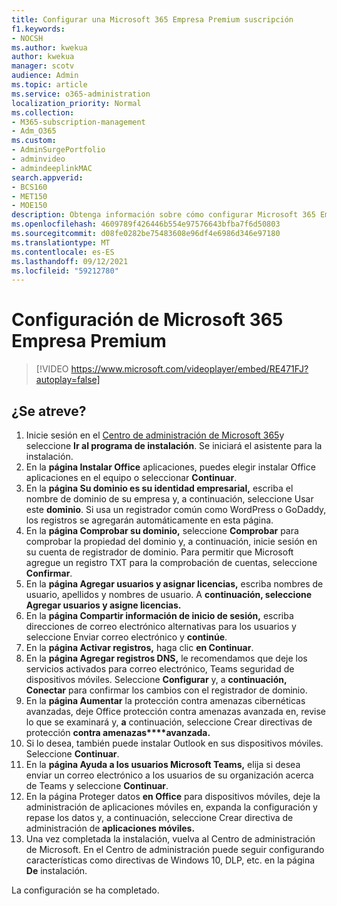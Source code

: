 ```yaml
---
title: Configurar una Microsoft 365 Empresa Premium suscripción
f1.keywords:
- NOCSH
ms.author: kwekua
author: kwekua
manager: scotv
audience: Admin
ms.topic: article
ms.service: o365-administration
localization_priority: Normal
ms.collection:
- M365-subscription-management
- Adm_O365
ms.custom:
- AdminSurgePortfolio
- adminvideo
- admindeeplinkMAC
search.appverid:
- BCS160
- MET150
- MOE150
description: Obtenga información sobre cómo configurar Microsoft 365 Empresa Premium.
ms.openlocfilehash: 4609789f426446b554e97576643bfba7f6d50803
ms.sourcegitcommit: d08fe0282be75483608e96df4e6986d346e97180
ms.translationtype: MT
ms.contentlocale: es-ES
ms.lasthandoff: 09/12/2021
ms.locfileid: "59212780"
---
```

# <a name="set-up-microsoft-365-business-premium"></a>Configuración de Microsoft 365 Empresa Premium

> [!VIDEO https://www.microsoft.com/videoplayer/embed/RE471FJ?autoplay=false]

## <a name="try-it"></a>¿Se atreve?

1. Inicie sesión en el <a href="https://go.microsoft.com/fwlink/p/?linkid=2024339" target="_blank">Centro de administración de Microsoft 365</a>y seleccione **Ir al programa de instalación**. Se iniciará el asistente para la instalación.
2.  En la **página Instalar Office** aplicaciones, puedes elegir instalar Office aplicaciones en el equipo o seleccionar **Continuar**.
3.  En la  **página Su dominio es su identidad empresarial,**  escriba el nombre de dominio de su empresa y, a continuación, seleccione Usar este  **dominio**. Si usa un registrador común como WordPress o GoDaddy, los registros se agregarán automáticamente en esta página.
4. En la  **página Comprobar su dominio,**  seleccione  **Comprobar** para comprobar la propiedad del dominio y, a continuación, inicie sesión en su cuenta de registrador de dominio. Para permitir que Microsoft agregue un registro TXT para la comprobación de cuentas, seleccione  **Confirmar**.
5. En la  **página Agregar usuarios y asignar licencias,**  escriba nombres de usuario, apellidos y nombres de usuario. A **continuación, seleccione Agregar usuarios y asigne licencias.**
6. En la  **página Compartir información de inicio de sesión,**  escriba direcciones de correo electrónico alternativas para los usuarios y seleccione Enviar correo electrónico y  **continúe**.
7.  En la  **página Activar registros,**  haga clic  **en Continuar**.
8.  En la **página Agregar registros DNS,** le recomendamos que deje los servicios activados para correo electrónico, Teams seguridad de dispositivos móviles. Seleccione **Configurar** y, a **continuación, Conectar** para confirmar los cambios con el registrador de dominio.
9.  En la **página Aumentar** la protección contra amenazas cibernéticas avanzadas, deje Office protección contra amenazas avanzada en, revise lo que se examinará y, **a** continuación, seleccione Crear directivas de protección **contra amenazas****avanzada.**   
10.  Si lo desea, también puede instalar Outlook en sus dispositivos móviles. Seleccione  **Continuar**.
11. En la **página Ayuda a los usuarios Microsoft Teams,** elija si desea enviar un correo electrónico a los usuarios de su organización acerca de Teams y seleccione **Continuar**.
12. En la página Proteger datos **en Office** para dispositivos móviles, deje la administración de aplicaciones móviles en, expanda la configuración y repase los datos y, a continuación, seleccione Crear directiva de administración de **aplicaciones móviles.**
13. Una vez completada la instalación, vuelva al Centro de administración de Microsoft. En el Centro de administración puede seguir configurando características como directivas de Windows 10, DLP, etc. en la página **De** instalación.

La configuración se ha completado.